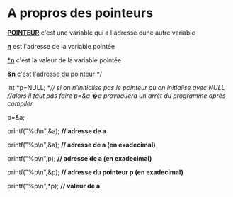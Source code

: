 # A propros des pointeurs

**[POINTEUR](https://fr.wikipedia.org/wiki/Pointeur_(programmation))**  c'est une variable qui a l'adresse dune autre variable


[**n**](url) est l'adresse de la variable pointée 

[***n**](url) c'est la valeur de la variable  pointée


[**&n**](url) c'est l'adresse du pointeur
*/

int 	*p=NULL;  **// si on n'initialise pas le pointeur ou on initialise avec NULL 
                 //alors il faut pas faire *p=&a �a provoquera un arrêt du programme après compiler**

p=&a;

printf("%d\n",&a); **// adresse de a** 

printf("%p\n",&a); **// adresse de a (en exadecimal)**

printf("%p\n",p);  **// adresse de a (en exadecimal)**

printf("%p\n",&p);  **// adresse du pointeur p (en exadecimal)**

printf("%p\n",*p);  **// valeur de a**



